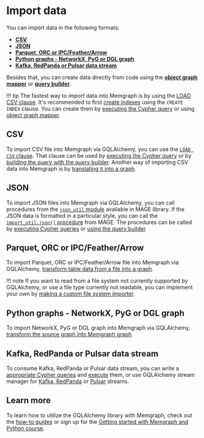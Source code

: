 # Import data

You can import data in the following formats:
- [**CSV**](#csv)
- [**JSON**](#json)
- [**Parquet, ORC or IPC/Feather/Arrow**](#parquet-orc-or-ipcfeatherarrow)
- [**Python graphs - NetworkX, PyG or DGL graph**](#python-graphs---networkx-pyg-or-dgl-graph)
- [**Kafka, RedPanda or Pulsar data stream**](#kafka-redpanda-or-pulsar-data-stream)

Besides that, you can create data directly from code using the [**object graph mapper**](how-to-guides/ogm.md) or [**query builder**](how-to-guides/query-builder.md).


!!! tip 
    The fastest way to import data into Memgraph is by using the [LOAD CSV clause](/memgraph/import-data/load-csv-clause). It's recommended to first [create indexes](/memgraph/next/how-to-guides/indexes) using the `CREATE INDEX` clause. You can create them by [executing the Cypher query](/memgraph/connect-to-memgraph/drivers/python) or using [object graph mapper](how-to-guides/ogm.md#create-indexes).

## CSV

To import CSV file into Memgraph via GQLAlchemy, you can use the [`LOAD CSV` clause](/memgraph/import-data/load-csv-clause). That clause can be used by [executing the Cypher query](/memgraph/connect-to-memgraph/drivers/python) or by [building the query with the query builder](how-to-guides/query-builder.md#load-csv-file). Another way of importing CSV data into Memgraph is by [translating it into a graph](/gqlalchemy/how-to-guides/table-to-graph-importer).

## JSON

To import JSON files into Memgraph via GQLAlchemy, you can call procedures from the [`json_util` module](/mage/query-modules/python/json-util) available in MAGE library. If the JSON data is formatted in a particular style, you can call the [`import_util.json()` procedure](/mage/query-modules/python/import-util#jsonpath) from MAGE. The procedures can be called by [executing Cypher queries](/memgraph/connect-to-memgraph/drivers/python) or [using the query builder](how-to-guides/query-builder.md#call-procedures).


## Parquet, ORC or IPC/Feather/Arrow 

To import Parquet, ORC or IPC/Feather/Arrow file into Memgraph via GQLAlchemy, [transform table data from a file into a graph](/gqlalchemy/how-to-guides/table-to-graph-importer). 

!!! note 
    If you want to read from a file system not currently supported by GQLAlchemy, or use a file type currently not readable, you can implement your own by [making a custom file system importer](/gqlalchemy/how-to-guides/custom-file-system-importer).

## Python graphs - NetworkX, PyG or DGL graph

To import NetworkX, PyG or DGL graph into Memgraph via GQLAlchemy, [transform the source graph into Memgraph graph](/gqlalchemy/how-to-guides/import-python-graphs).

## Kafka, RedPanda or Pulsar data stream

To consume Kafka, RedPanda or Pulsar data stream, you can write a [appropriate Cypher queries](/memgraph/import-data/data-streams/manage-streams) and [execute](/memgraph/connect-to-memgraph/drivers/python) them, or use GQLAlchemy stream manager for [Kafka, RedPanda](/gqlalchemy/how-to-guides/streams/manage-kafka-streams) or [Pulsar](/gqlalchemy/how-to-guides/streams/manage-pulsar-streams) streams.


## Learn more

To learn how to utilize the GQLAlchemy library with Memgraph, check out the [how-to guides](/gqlalchemy/how-to-guides) or sign up for the [Getting started with Memgraph and Python course](https://app.livestorm.co/memgraph/getting-started-with-memgraph-and-python-on-demand).



